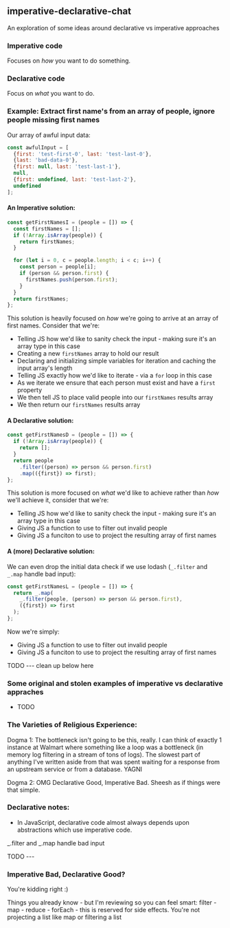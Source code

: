 ## imperative-declarative-chat
An exploration of some ideas around declarative vs imperative approaches

### Imperative code
Focuses on _how_ you want to do something.

### Declarative code
Focus on _what_ you want to do.

### Example: Extract first name's from an array of people, ignore people missing first names
Our array of awful input data:
```javascript
const awfulInput = [
  {first: 'test-first-0', last: 'test-last-0'},
  {last: 'bad-data-0'},
  {first: null, last: 'test-last-1'},
  null,
  {first: undefined, last: 'test-last-2'},
  undefined
];
```
#### An Imperative solution:
```javascript
const getFirstNamesI = (people = []) => {
  const firstNames = [];
  if (!Array.isArray(people)) {
    return firstNames;
  }

  for (let i = 0, c = people.length; i < c; i++) {
    const person = people[i];
    if (person && person.first) {
      firstNames.push(person.first);
    }
  }
  return firstNames;
};
```
This solution is heavily focused on _how_ we're going to arrive at an array of first names. Consider that we're:
- Telling JS how we'd like to sanity check the input - making sure it's an array type in this case
- Creating a new `firstNames` array to hold our result
- Declaring and initializing simple variables for iteration and caching the input array's length
- Telling JS exactly how we'd like to iterate - via a `for` loop in this case
- As we iterate we ensure that each person must exist and have a `first` property
- We then tell JS to place valid people into our `firstNames` results array
- We then return our `firstNames` results array

#### A Declarative solution:
```javascript
const getFirstNamesD = (people = []) => {
  if (!Array.isArray(people)) {
    return [];
  }
  return people
    .filter((person) => person && person.first)
    .map(({first}) => first);
};
```
This solution is more focused on _what_ we'd like to achieve rather than _how_ we'll achieve it, consider that we're:
- Telling JS how we'd like to sanity check the input - making sure it's an array type in this case
- Giving JS a function to use to filter out invalid people
- Giving JS a funciton to use to project the resulting array of first names 

#### A (more) Declarative solution:
We can even drop the initial data check if we use lodash (`_.filter` and `_.map` handle bad input):
```javascript
const getFirstNamesL = (people = []) => {
  return _.map(
    _.filter(people, (person) => person && person.first),
    ({first}) => first
  );
};
```
Now we're simply:
- Giving JS a function to use to filter out invalid people
- Giving JS a funciton to use to project the resulting array of first names 

TODO --- clean up below here

### Some original and stolen examples of imperative vs declarative appraches
- TODO

### The Varieties of Religious Experience:
Dogma 1:
The bottleneck isn't going to be this, really. I can think of exactly 1 instance at Walmart where something like a loop was a bottleneck (in memory log filtering in a stream of tons of logs). The slowest part of anything I've written aside from that was spent waiting for a response from an upstream service or from a database. YAGNI

Dogma 2:
OMG Declarative Good, Imperative Bad. Sheesh as if things were that simple.


### Declarative notes:
- In JavaScript, declarative code almost always depends upon abstractions which use imperative code.

_.filter and _.map handle bad input

TODO ---

### Imperative Bad, Declarative Good?
You're kidding right :) 

Things you already know - but I'm reviewing so you can feel smart:
filter -
map -
reduce -
forEach - this is reserved for side effects. You're not projecting a list like map or filtering a list
